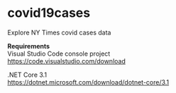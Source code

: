 # covid19cases
Explore NY Times covid cases data

<b>Requirements</b><br/>
Visual Studio Code console project<br/>
    https://code.visualstudio.com/download<br/>

.NET Core 3.1<br/>
    https://dotnet.microsoft.com/download/dotnet-core/3.1<br/>
